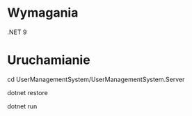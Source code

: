 # Wymagania
.NET 9

# Uruchamianie

cd UserManagementSystem/UserManagementSystem.Server

dotnet restore

dotnet run
